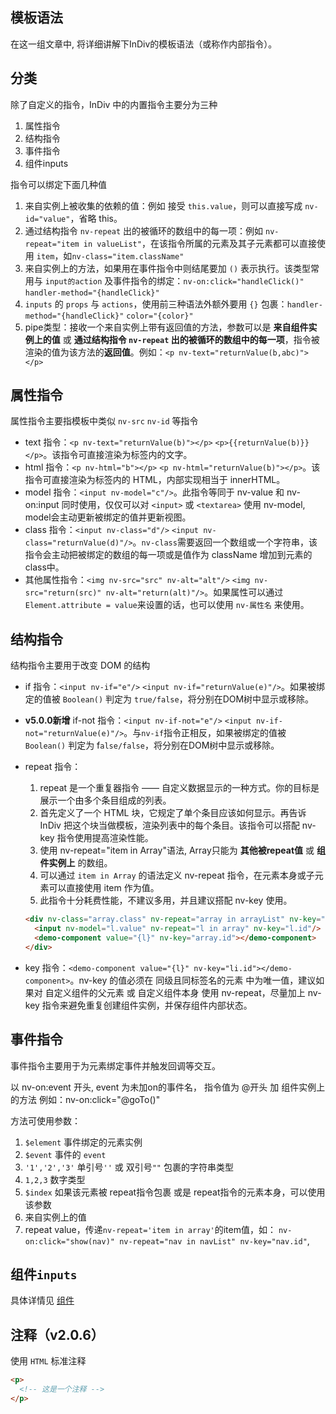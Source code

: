 ## 模板语法

在这一组文章中, 将详细讲解下InDiv的模板语法（或称作内部指令）。


## 分类

除了自定义的指令，InDiv 中的内置指令主要分为三种

1. 属性指令
2. 结构指令
3. 事件指令
4. 组件inputs

指令可以绑定下面几种值

1. 来自实例上被收集的依赖的值：例如 接受 `this.value`，则可以直接写成 `nv-id="value"`，省略 this。
2. 通过结构指令 `nv-repeat` 出的被循环的数组中的每一项：例如 `nv-repeat="item in valueList"`，在该指令所属的元素及其子元素都可以直接使用 `item`，如`nv-class="item.className"`
3. 来自实例上的方法，如果用在事件指令中则结尾要加 `()` 表示执行。该类型常用与 `input的action` 及事件指令的绑定：`nv-on:click="handleClick()"` `handler-method="{handleClick}"` 
4. `inputs` 的 `props` 与 `actions`，使用前三种语法外额外要用 `{}` 包裹：`handler-method="{handleClick}"` `color="{color}"`
5. pipe类型：接收一个来自实例上带有返回值的方法，参数可以是 **来自组件实例上的值** 或 **通过结构指令 `nv-repeat` 出的被循环的数组中的每一项**，指令被渲染的值为该方法的**返回值**。例如：`<p nv-text="returnValue(b,abc)"></p>`


## 属性指令

属性指令主要指模板中类似 `nv-src` `nv-id` 等指令

* text 指令：`<p nv-text="returnValue(b)"></p>` `<p>{{returnValue(b)}}</p>`。该指令可直接渲染为标签内的文字。
* html 指令：`<p nv-html="b"></p>` `<p nv-html="returnValue(b)"></p>`。该指令可直接渲染为标签内的 HTML，内部实现相当于 innerHTML。
* model 指令：`<input nv-model="c"/>`。此指令等同于 nv-value 和 nv-on:input 同时使用，仅仅可以对 `<input>` 或 `<textarea>` 使用 nv-model, model会主动更新被绑定的值并更新视图。
* class 指令：`<input nv-class="d"/>` `<input nv-class="returnValue(d)"/>`。`nv-class`需要返回一个数组或一个字符串，该指令会主动把被绑定的数组的每一项或是值作为 className 增加到元素的class中。
* 其他属性指令：`<img nv-src="src" nv-alt="alt"/>` `<img nv-src="return(src)" nv-alt="return(alt)"/>`。如果属性可以通过 `Element.attribute = value`来设置的话，也可以使用 `nv-属性名` 来使用。


## 结构指令

结构指令主要用于改变 DOM 的结构

* if 指令：`<input nv-if="e"/>` `<input nv-if="returnValue(e)"/>`。如果被绑定的值被 `Boolean()` 判定为 `true/false`，将分别在DOM树中显示或移除。
* **v5.0.0新增** if-not 指令：`<input nv-if-not="e"/>` `<input nv-if-not="returnValue(e)"/>`。与`nv-if`指令正相反，如果被绑定的值被 `Boolean()` 判定为 f`alse/false`，将分别在DOM树中显示或移除。
* repeat 指令：

  1. repeat 是一个重复器指令 —— 自定义数据显示的一种方式。你的目标是展示一个由多个条目组成的列表。
  2. 首先定义了一个 HTML 块，它规定了单个条目应该如何显示。再告诉 InDiv 把这个块当做模板，渲染列表中的每个条目。该指令可以搭配 nv-key 指令使用提高渲染性能。
  3. 使用 nv-repeat="item in Array"语法, Array只能为 **其他被repeat值** 或 **组件实例上** 的数组。
  4. 可以通过 `item in Array` 的语法定义 nv-repeat 指令，在元素本身或子元素可以直接使用 item 作为值。
  5. 此指令十分耗费性能，不建议多用，并且建议搭配 nv-key 使用。

  ```html
  <div nv-class="array.class" nv-repeat="array in arrayList" nv-key="array.id">
    <input nv-model="l.value" nv-repeat="l in array" nv-key="l.id"/>
    <demo-component value="{l}" nv-key="array.id"></demo-component>
  </div>
  ```

* key 指令：`<demo-component value="{l}" nv-key="li.id"></demo-component>`。nv-key 的值必须在 同级且同标签名的元素 中为唯一值，建议如果对 自定义组件的父元素 或 自定义组件本身 使用 nv-repeat，尽量加上 nv-key 指令来避免重复创建组件实例，并保存组件内部状态。


## 事件指令

事件指令主要用于为元素绑定事件并触发回调等交互。

以 nv-on:event 开头, event 为未加on的事件名， 指令值为 @开头 加 组件实例上的方法
例如：nv-on:click="@goTo()"

方法可使用参数：

  1. `$element` 事件绑定的元素实例
  2. `$event` 事件的 `event`
  3. `'1','2','3'` 单引号`''` 或 双引号`""` 包裹的字符串类型
  4. `1,2,3` 数字类型
  5. `$index` 如果该元素被 repeat指令包裹 或是 repeat指令的元素本身，可以使用该参数
  6. 来自实例上的值
  7. repeat value，传递`nv-repeat='item in array'`的item值，如： `nv-on:click="show(nav)" nv-repeat="nav in navList" nv-key="nav.id"`,


## 组件`inputs`

具体详情见 <a href="#/components?id=组件通信-inputs" target="_blank">组件</a>

## 注释（v2.0.6）

使用 `HTML` 标准注释

```html
<p>
  <!-- 这是一个注释 -->
</p>
```
